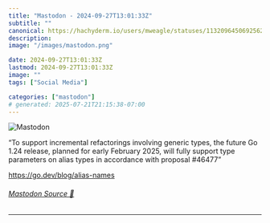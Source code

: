 ```yaml
---
title: "Mastodon - 2024-09-27T13:01:33Z"
subtitle: ""
canonical: https://hachyderm.io/users/mweagle/statuses/113209645069256244
description:
image: "/images/mastodon.png"

date: 2024-09-27T13:01:33Z
lastmod: 2024-09-27T13:01:33Z
image: ""
tags: ["Social Media"]

categories: ["mastodon"]
# generated: 2025-07-21T21:15:38-07:00
---
```

![Mastodon](/images/mastodon.png)

<p>“To support incremental refactorings involving generic types, the future Go 1.24 release, planned for early February 2025, will fully support type parameters on alias types in accordance with proposal #46477”</p><p><a href="https://go.dev/blog/alias-names" target="_blank" rel="nofollow noopener noreferrer" translate="no"><span class="invisible">https://</span><span class="">go.dev/blog/alias-names</span><span class="invisible"></span></a></p>


###### [Mastodon Source 🐘](https://hachyderm.io/@mweagle/113209645069256244)

___
